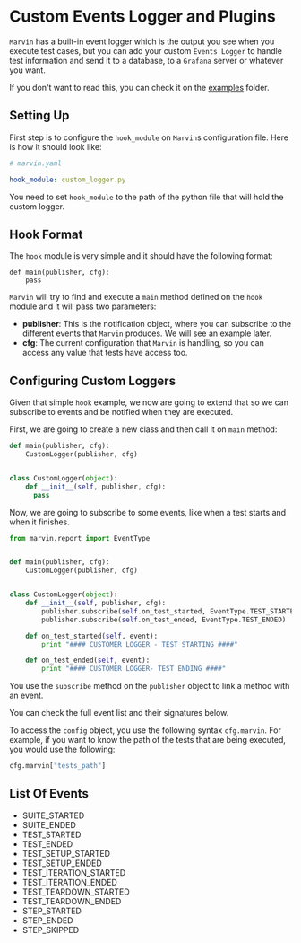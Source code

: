 # Custom Events Logger and Plugins

`Marvin` has a built-in event logger which is the output you see when you execute test cases, but you can add your custom `Events Logger` to handle test information and send it to a database, to a `Grafana` server or whatever you want.

If you don't want to read this, you can check it on the [examples](../examples) folder.

## Setting Up

First step is to configure the `hook_module` on `Marvin`s configuration file. Here is how it should look like:

```yaml
# marvin.yaml

hook_module: custom_logger.py
```

You need to set `hook_module` to the path of the python file that will hold the custom logger.

## Hook Format

The `hook` module is very simple and it should have the following format:

```
def main(publisher, cfg):
    pass
```

`Marvin` will try to find and execute a `main` method defined on the `hook` module and it will pass two parameters:
  * **publisher**: This is the notification object, where you can subscribe to the different events that `Marvin` produces. We will see an example later.
  * **cfg**: The current configuration that `Marvin` is handling, so you can access any value that tests have access too.

## Configuring Custom Loggers

Given that simple `hook` example, we now are going to extend that so we can subscribe to events and be notified when they are executed.

First, we are going to create a new class and then call it on `main` method:

```python
def main(publisher, cfg):
    CustomLogger(publisher, cfg)


class CustomLogger(object):
    def __init__(self, publisher, cfg):
      pass
```

Now, we are going to subscribe to some events, like when a test starts and when it finishes.

```python
from marvin.report import EventType


def main(publisher, cfg):
    CustomLogger(publisher, cfg)


class CustomLogger(object):
    def __init__(self, publisher, cfg):
        publisher.subscribe(self.on_test_started, EventType.TEST_STARTED)
        publisher.subscribe(self.on_test_ended, EventType.TEST_ENDED)

    def on_test_started(self, event):
        print "#### CUSTOMER LOGGER - TEST STARTING ####"

    def on_test_ended(self, event):
        print "#### CUSTOMER LOGGER- TEST ENDING ####"
```

You use the `subscribe` method on the `publisher` object to link a method with an event.

You can check the full event list and their signatures below.

To access the `config` object, you use the following syntax `cfg.marvin`. For example, if you want to know the path of the tests that are being executed, you would use the following:

```python
cfg.marvin["tests_path"]
```

## List Of Events

* SUITE_STARTED
* SUITE_ENDED
* TEST_STARTED
* TEST_ENDED
* TEST_SETUP_STARTED
* TEST_SETUP_ENDED
* TEST_ITERATION_STARTED
* TEST_ITERATION_ENDED
* TEST_TEARDOWN_STARTED
* TEST_TEARDOWN_ENDED
* STEP_STARTED
* STEP_ENDED
* STEP_SKIPPED

